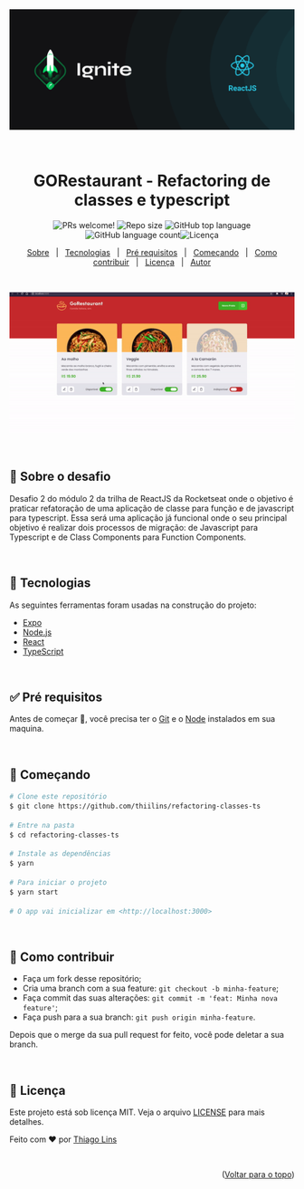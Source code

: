 <div align="center" id="top"> 
  <img src="./.github/banner-reactJS.png" alt="Refactoring de classes e typescript" />

  &#xa0;

</div>

<h1 align="center">GORestaurant -  Refactoring de classes e typescript</h1>

<p align="center">
  <img src="https://img.shields.io/static/v1?label=PRs&message=welcome&color=04D361&labelColor=000000?color=04D361&style=for-the-badge" alt="PRs welcome!" />
<img  alt="Repo size"  src="https://img.shields.io/github/repo-size/thiilins/refactoring-classes-ts?color=04D361&style=for-the-badge">
<img  alt="GitHub top language"  src="https://img.shields.io/github/languages/top/thiilins/refactoring-classes-ts?color=04d361&style=for-the-badge"> <img  alt="GitHub language count"  src="https://img.shields.io/github/languages/count/thiilins/refactoring-classes-ts?color=04d361&style=for-the-badge"><img alt="Licença" src="https://img.shields.io/github/license/thiilins/refactoring-classes-ts?color=04d361&style=for-the-badge">

  <!-- <img alt="Github issues" src="https://img.shields.io/github/issues/thiilins/refactoring-classes-ts?color=04d361&style=for-the-badge" /> -->

  <!-- <img alt="Github forks" src="https://img.shields.io/github/forks/thiilins/refactoring-classes-ts?color=04d361&style=for-the-badge" /> -->

  <!-- <img alt="Github stars" src="https://img.shields.io/github/stars/thiilins/refactoring-classes-ts?color=04d361&style=for-the-badge" /> -->


</p>


<p align="center">
  <a href="#dart-sobre-o-desafio">Sobre</a> &#xa0; | &#xa0; 
   <a href="#rocket-tecnologias">Tecnologias</a> &#xa0; | &#xa0;
  <a href="#white_check_mark-pré-requesitos">Pré requisitos</a> &#xa0; | &#xa0;
  <a href="#checkered_flag-começando">Começando</a> &#xa0; | &#xa0;
  <a href="#thinking-como-contribuir">Como contribuir</a> &#xa0; | &#xa0;
  <a href="#memo-licença">Licença</a> &#xa0; | &#xa0;
  <a href="https://github.com/thiilins" target="_blank">Autor</a>
</p>
 
 &#xa0;

 <p align="center">
 <img src="./.github/app-preview.gif" alt="Refactoring de classes e typescript" />
 </p>
<br>


## :dart: Sobre o desafio ##

Desafio 2 do módulo 2 da trilha de ReactJS da Rocketseat onde o objetivo é praticar refatoração de uma aplicação de classe para função e de javascript para typescript. 
Essa será uma aplicação já funcional onde o seu principal objetivo é realizar dois processos de migração: de Javascript para Typescript e de Class Components para Function Components.
 
 &#xa0; 

## :rocket: Tecnologias ##

As seguintes ferramentas foram usadas na construção do projeto:

- [Expo](https://expo.io/)
- [Node.js](https://nodejs.org/en/)
- [React](https://pt-br.reactjs.org/)
- [TypeScript](https://www.typescriptlang.org/)

 &#xa0; 

## :white_check_mark: Pré requisitos ##

Antes de começar :checkered_flag:, você precisa ter o [Git](https://git-scm.com) e o [Node](https://nodejs.org/en/) instalados em sua maquina.

 &#xa0; 

## :checkered_flag: Começando ##

```bash
# Clone este repositório
$ git clone https://github.com/thiilins/refactoring-classes-ts

# Entre na pasta
$ cd refactoring-classes-ts

# Instale as dependências
$ yarn

# Para iniciar o projeto
$ yarn start

# O app vai inicializar em <http://localhost:3000>
```

 &#xa0; 

## :thinking: Como contribuir

- Faça um fork desse repositório;
- Cria uma branch com a sua feature: `git checkout -b minha-feature`;
- Faça commit das suas alterações: `git commit -m 'feat: Minha nova feature'`;
- Faça push para a sua branch: `git push origin minha-feature`.

Depois que o merge da sua pull request for feito, você pode deletar a sua branch.

 &#xa0; 

## :memo: Licença ##

Este projeto está sob licença MIT. Veja o arquivo [LICENSE](LICENSE.md) para mais detalhes.


Feito com :heart: por <a href="https://github.com/thiilins" target="_blank">Thiago Lins</a>

&#xa0;


<p align="right">(<a href="#top">Voltar para o topo</a>)</p>
